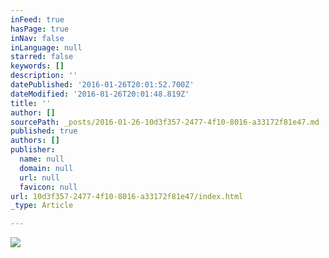```yaml
---
inFeed: true
hasPage: true
inNav: false
inLanguage: null
starred: false
keywords: []
description: ''
datePublished: '2016-01-26T20:01:52.700Z'
dateModified: '2016-01-26T20:01:48.819Z'
title: ''
author: []
sourcePath: _posts/2016-01-26-10d3f357-2477-4f10-8016-a33172f81e47.md
published: true
authors: []
publisher:
  name: null
  domain: null
  url: null
  favicon: null
url: 10d3f357-2477-4f10-8016-a33172f81e47/index.html
_type: Article

---
```

![](https://the-grid-user-content.s3-us-west-2.amazonaws.com/e7a212fe-42c6-4378-8b79-9dcefc70cdc2.jpg)